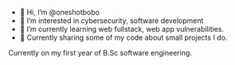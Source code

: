 - 👋 Hi, I’m @oneshotbobo
- 👀 I’m interested in cybersecurity, software development
- 🌱 I’m currently learning web fullstack, web app vulnerabilities.
- 💞️ Currently sharing some of my code about small projects I do.

Currently on my first year of B.Sc software engineering.
